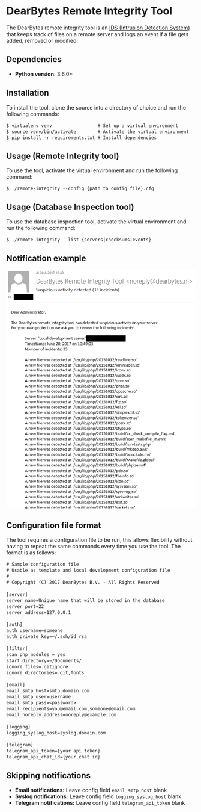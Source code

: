 # DearBytes Remote Integrity Tool
The DearBytes remote integrity tool is an [IDS (Intrusion Detection System)](https://en.wikipedia.org/wiki/Intrusion_detection_system) that keeps track of files on a remote server
and logs an event if a file gets added, removed or modified.

## Dependencies
* **Python version**: 3.6.0+

## Installation
To install the tool, clone the source into a directory of choice and run the following commands:

    $ virtualenv venv                 # Set up a virtual environment
    $ source venv/bin/activate        # Activate the virtual environment
    $ pip install -r requirements.txt # Install dependencies

## Usage (Remote Integrity tool)
To use the tool, activate the virtual environment and run the following command:

    $ ./remote-integrity --config {path to config file}.cfg

## Usage (Database Inspection tool)
To use the database inspection tool, activate the virtual environment and run the following command:

    $ ./remote-integrity --list {servers|checksums|events}

## Notification example
![Example of a notification](img/notification.PNG)


## Configuration file format
The tool requires a configuration file to be run, this allows flexibility without having to repeat the same commands every time you use the tool.
The format is as follows:

    # Sample configuration file
    # Usable as template and local development configuration file
    #
    # Copyright (C) 2017 DearBytes B.V. - All Rights Reserved

    [server]
    server_name=Unique name that will be stored in the database
    server_port=22
    server_address=127.0.0.1
    
    [auth]
    auth_username=someone
    auth_private_key=~/.ssh/id_rsa

    [filter]
    scan_php_modules = yes
    start_directory=~/Documents/
    ignore_files=.gitignore
    ignore_directories=.git,fonts
    
    [email]
    email_smtp_host=smtp.domain.com
    email_smtp_user=username
    email_smtp_pass=<password>
    email_recipients=you@email.com,someone@email.com
    email_noreply_address=noreply@example.com
   
    [logging]
    logging_syslog_host=syslog.domain.com
    
    [telegram]
    telegram_api_token={your api token}
    telegram_api_chat_id={your chat id}
    
## Skipping notifications
* **Email notifications:** Leave config field `email_smtp_host` blank
* **Syslog notifications:** Leave config field `logging_syslog_host` blank
* **Telegram notifications:** Leave config field `telegram_api_token` blank
